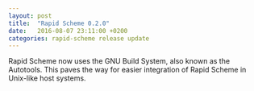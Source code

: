 ```yaml
---
layout: post
title:  "Rapid Scheme 0.2.0"
date:   2016-08-07 23:11:00 +0200
categories: rapid-scheme release update
---
```


Rapid Scheme now uses the GNU Build System, also known as the
Autotools.  This paves the way for easier integration of Rapid Scheme
in Unix-like host systems.